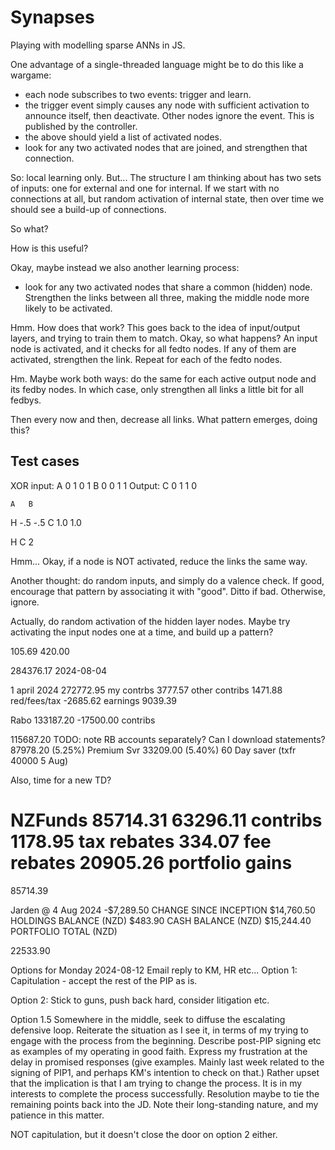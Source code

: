 # Synapses
Playing with modelling sparse ANNs in JS.

One advantage of a single-threaded language might be to do this like a wargame:
- each node subscribes to two events: trigger and learn.
- the trigger event simply causes any node with sufficient activation to announce itself, then deactivate. Other nodes ignore the event. This is published by the controller.
- the above should yield a list of activated nodes.
- look for any two activated nodes that are joined, and strengthen that connection.

So: local learning only. But...
The structure I am thinking about has two sets of inputs: one for external and one for internal.
If we start with no connections at all, but random activation of internal state, then over time we should see a build-up of connections.

So what?

How is this useful?

Okay, maybe instead we also another learning process:
- look for any two activated nodes that share a common (hidden) node. Strengthen the links between all three, making the middle node more likely to be activated.

Hmm. How does that work? This goes back to the idea of input/output layers, and trying to train them to match. Okay, so what happens?
An input node is activated, and it checks for all fedto nodes.
If any of them are activated, strengthen the link.
Repeat for each of the fedto nodes.

Hm. Maybe work both ways: do the same for each active output node and its fedby nodes.
In which case, only strengthen all links a little bit for all fedbys.

Then every now and then, decrease all links.
What pattern emerges, doing this?

## Test cases
XOR
input:
A  0 1 0 1 
B  0 0 1 1 
Output:
C  0 1 1 0

    A   B
H -.5 -.5
C 1.0 1.0

  H
C 2

Hmm...
Okay, if a node is NOT activated, reduce the links the same way.


Another thought: do random inputs, and simply do a valence check. If good, encourage that pattern by associating it with "good". Ditto if bad. Otherwise, ignore.

Actually, do random activation of the hidden layer nodes.
Maybe try activating the input nodes one at a time, and build up a pattern?






105.69
420.00

284376.17  2024-08-04

1 april 2024  272772.95
my contrbs  3777.57
other contribs  1471.88
red/fees/tax -2685.62
earnings  9039.39

Rabo
133187.20
-17500.00 contribs

115687.20
TODO: note RB accounts separately? Can I download statements?
87978.20 (5.25%) Premium Svr
33209.00 (5.40%) 60 Day saver
(txfr 40000 5 Aug)

Also, time for a new TD?


NZFunds 85714.31
63296.11  contribs
 1178.95  tax rebates
  334.07  fee rebates
20905.26  portfolio gains
========
85714.39

Jarden @ 4 Aug 2024
-$7,289.50  CHANGE SINCE INCEPTION
$14,760.50  HOLDINGS BALANCE (NZD)
$483.90     CASH BALANCE (NZD)
$15,244.40  PORTFOLIO TOTAL (NZD)

22533.90







Options for Monday 2024-08-12
Email reply to KM, HR etc...
Option 1:
Capitulation - accept the rest of the PIP as is.

Option 2:
Stick to guns, push back hard, consider litigation etc.

Option 1.5
Somewhere in the middle, seek to diffuse the escalating defensive loop. Reiterate the situation as I see it, in terms of my trying to engage with the process from the beginning. Describe post-PIP signing etc as examples of my operating in good faith.
Express my frustration at the delay in promised responses (give examples. Mainly last week related to the signing of PIP1, and perhaps KM's intention to check on that.)
Rather upset that the implication is that I am trying to change the process. It is in my interests to complete the process successfully.
Resolution maybe to tie the remaining points back into the JD. Note their long-standing nature, and my patience in this matter.

NOT capitulation, but it doesn't close the door on option 2 either.





